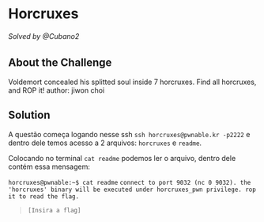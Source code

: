 
# Horcruxes
###### Solved by @Cubano2  


## About the Challenge  
Voldemort concealed his splitted soul inside 7 horcruxes.
Find all horcruxes, and ROP it!
author: jiwon choi

## Solution  

A questão começa logando nesse ssh ```ssh horcruxes@pwnable.kr -p2222``` e dentro dele temos acesso a 2 arquivos:
```horcruxes``` e ```readme```.

Colocando no terminal ```cat readme``` podemos ler o arquivo, dentro dele contém essa mensagem:

``` horcruxes@pwnable:~$ cat readme ```
``` connect to port 9032 (nc 0 9032). the 'horcruxes' binary will be executed under horcruxes_pwn privilege. rop it to read the flag. ```


>`[Insira a flag]`

